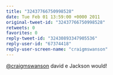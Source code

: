 ```yaml
---
title: "32437766750998528"
date: Tue Feb 01 13:59:00 +0000 2011
original-tweet-id: "32437766750998528"
retweets: 0
favorites: 0
reply-tweet-id: "32430893347905536"
reply-user-id: "67374418"
reply-user-screen-name: "craigmswanson"
---
```

<a href="https://twitter.com/craigmswanson">@craigmswanson</a> david e Jackson would!
